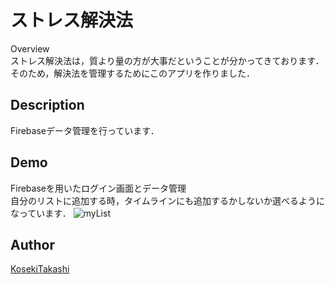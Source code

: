 ストレス解決法
====  

Overview  
ストレス解決法は，質より量の方が大事だということが分かってきております．そのため，解決法を管理するためにこのアプリを作りました．

## Description
Firebaseデータ管理を行っています．
## Demo  
Firebaseを用いたログイン画面とデータ管理  
自分のリストに追加する時，タイムラインにも追加するかしないか選べるようになっています．
![myList](https://user-images.githubusercontent.com/53421334/71446218-35243680-2764-11ea-9eaf-9452b198d38c.gif)
## Author

[KosekiTakashi](https://github.com/KosekiTakashi)
